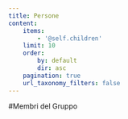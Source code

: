 ```yaml
---
title: Persone
content:
    items:
        - '@self.children'
    limit: 10
    order:
        by: default
        dir: asc
    pagination: true
    url_taxonomy_filters: false
---
```


#Membri del Gruppo
